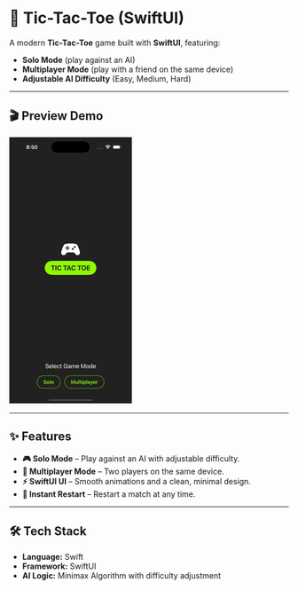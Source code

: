 # 🎯 Tic-Tac-Toe (SwiftUI)

A modern **Tic-Tac-Toe** game built with **SwiftUI**, featuring:
- **Solo Mode** (play against an AI)
- **Multiplayer Mode** (play with a friend on the same device)
- **Adjustable AI Difficulty** (Easy, Medium, Hard)

---

## 🎬 Preview Demo
![Preview Demo](demo.gif)

---

## ✨ Features
- **🎮 Solo Mode** – Play against an AI with adjustable difficulty.
- **🤝 Multiplayer Mode** – Two players on the same device.
- **⚡ SwiftUI UI** – Smooth animations and a clean, minimal design.
- **🔄 Instant Restart** – Restart a match at any time.

---

## 🛠️ Tech Stack
- **Language:** Swift
- **Framework:** SwiftUI
- **AI Logic:** Minimax Algorithm with difficulty adjustment
